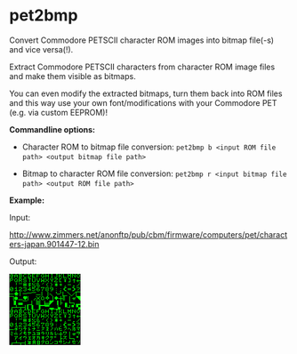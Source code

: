 # pet2bmp
Convert Commodore PETSCII character ROM images into bitmap file(-s) and vice
versa(!).

Extract Commodore PETSCII characters from character ROM image files and make
them visible as bitmaps.

You can even modify the extracted bitmaps, turn them back into ROM files and
this way use your own font/modifications with your Commodore PET (e.g. via
custom EEPROM)!

**Commandline options:**

- Character ROM to bitmap file conversion:
  `pet2bmp b <input ROM file path> <output bitmap file path>`

- Bitmap to character ROM file conversion:
  `pet2bmp r <input bitmap file path> <output ROM file path>`

**Example:**

Input:

http://www.zimmers.net/anonftp/pub/cbm/firmware/computers/pet/characters-japan.901447-12.bin

Output:

![Japanese ROM](./characters-japan_901447-12_bin.bmp)
